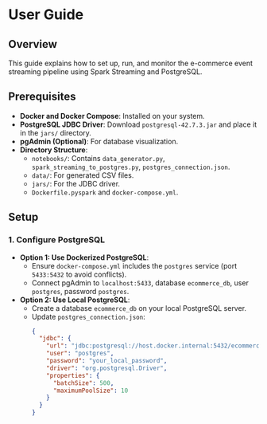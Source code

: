 # User Guide

## Overview
This guide explains how to set up, run, and monitor the e-commerce event streaming pipeline using Spark Streaming and PostgreSQL.

## Prerequisites
- **Docker and Docker Compose**: Installed on your system.
- **PostgreSQL JDBC Driver**: Download `postgresql-42.7.3.jar` and place it in the `jars/` directory.
- **pgAdmin (Optional)**: For database visualization.
- **Directory Structure**:
  - `notebooks/`: Contains `data_generator.py`, `spark_streaming_to_postgres.py`, `postgres_connection.json`.
  - `data/`: For generated CSV files.
  - `jars/`: For the JDBC driver.
  - `Dockerfile.pyspark` and `docker-compose.yml`.

## Setup

### 1. Configure PostgreSQL
- **Option 1: Use Dockerized PostgreSQL**:
  - Ensure `docker-compose.yml` includes the `postgres` service (port `5433:5432` to avoid conflicts).
  - Connect pgAdmin to `localhost:5433`, database `ecommerce_db`, user `postgres`, password `postgres`.
- **Option 2: Use Local PostgreSQL**:
  - Create a database `ecommerce_db` on your local PostgreSQL server.
  - Update `postgres_connection.json`:
    ```json
    {
      "jdbc": {
        "url": "jdbc:postgresql://host.docker.internal:5432/ecommerce_db",
        "user": "postgres",
        "password": "your_local_password",
        "driver": "org.postgresql.Driver",
        "properties": {
          "batchSize": 500,
          "maximumPoolSize": 10
        }
      }
    }